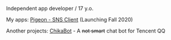 Independent app developer / 17 y.o.

My apps: [Pigeon - SNS Client](https://pigeon.qpomelo.app) (Launching Fall 2020)

Another projects: [ChikaBot](https://github.com/qpomelo/chikabot) - A ~~not smart~~ chat bot for Tencent QQ
